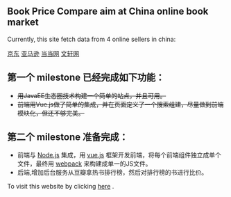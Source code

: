## Book Price Compare aim at China online book market


Currently, this site fetch data from 4 online sellers in china:    

[京东](http://book.jd.com/)
[亚马逊](https://www.amazon.cn/%E5%9B%BE%E4%B9%A6/b/ref=sa_menu_top_books_l1?ie=UTF8&node=658390051)
[当当网](http://book.dangdang.com/)
[文轩网](http://www.winxuan.com/)

## 第一个 milestone 已经完成如下功能：    
* ~~用JavaEE生态圈技术构建一个简单的站点，并且可用。~~   
* ~~前端用Vue.js做了简单的集成，并在页面定义了一个搜索组建，尽量做到前端模块化，但还不够完美。~~    

## 第二个 milestone 准备完成：  
* 前端与 [Node.js](https://nodejs.org) 集成，用 [vue.js](https://vuejs.org/) 框架开发前端，将每个前端组件独立成单个文件，最终用 [webpack](https://webpack.github.io/) 来构建成单一的JS文件。    
* 后端,增加后台服务从豆瓣拿热书排行榜，然后对排行榜的书进行比价。   


To visit this website by clicking [here](http://112.74.124.215:7000/) .
